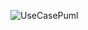 ![UseCasePuml](https://www.planttext.com/api/plantuml/png/XP2z3i8m38HtFuL7EXJs3gYTklFp057gjXOX4Ou30iIxanOMbkBDlhll9DTHZMWwEm1bTOJ7IDP4mjPSvUuudS1HhwW1XOTHiMCXgnmy6Aj1iCe1gG2cg_539kn3hpSZX4y0p9E-nDME1eugPaflcgHZ47xCM_5ht9FlKEYIAEeXjAIDA5j7iPY9dqeiox_89HtNswKch92zTQaZU07KsJS_2Tu0)
